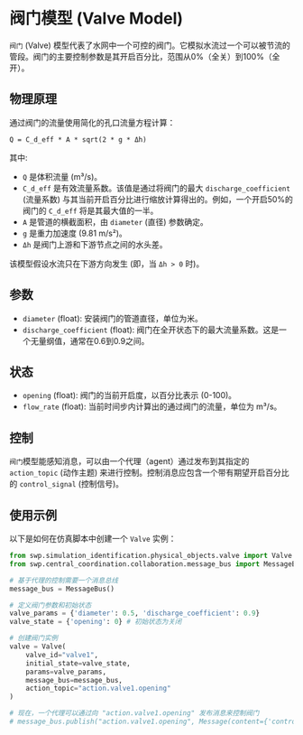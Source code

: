 # 阀门模型 (Valve Model)

`阀门` (Valve) 模型代表了水网中一个可控的阀门。它模拟水流过一个可以被节流的管段。阀门的主要控制参数是其开启百分比，范围从0%（全关）到100%（全开）。

## 物理原理

通过阀门的流量使用简化的孔口流量方程计算：

`Q = C_d_eff * A * sqrt(2 * g * Δh)`

其中:
- `Q` 是体积流量 (m³/s)。
- `C_d_eff` 是有效流量系数。该值是通过将阀门的最大 `discharge_coefficient` (流量系数) 与其当前开启百分比进行缩放计算得出的。例如，一个开启50%的阀门的 `C_d_eff` 将是其最大值的一半。
- `A` 是管道的横截面积，由 `diameter` (直径) 参数确定。
- `g` 是重力加速度 (9.81 m/s²)。
- `Δh` 是阀门上游和下游节点之间的水头差。

该模型假设水流只在下游方向发生 (即，当 `Δh > 0` 时)。

## 参数

- `diameter` (float): 安装阀门的管道直径，单位为米。
- `discharge_coefficient` (float): 阀门在全开状态下的最大流量系数。这是一个无量纲值，通常在0.6到0.9之间。

## 状态

- `opening` (float): 阀门的当前开启度，以百分比表示 (0-100)。
- `flow_rate` (float): 当前时间步内计算出的通过阀门的流量，单位为 m³/s。

## 控制

`阀门`模型能感知消息，可以由一个代理（agent）通过发布到其指定的 `action_topic` (动作主题) 来进行控制。控制消息应包含一个带有期望开启百分比的 `control_signal` (控制信号)。

## 使用示例

以下是如何在仿真脚本中创建一个 `Valve` 实例：

```python
from swp.simulation_identification.physical_objects.valve import Valve
from swp.central_coordination.collaboration.message_bus import MessageBus

# 基于代理的控制需要一个消息总线
message_bus = MessageBus()

# 定义阀门参数和初始状态
valve_params = {'diameter': 0.5, 'discharge_coefficient': 0.9}
valve_state = {'opening': 0} # 初始状态为关闭

# 创建阀门实例
valve = Valve(
    valve_id="valve1",
    initial_state=valve_state,
    params=valve_params,
    message_bus=message_bus,
    action_topic="action.valve1.opening"
)

# 现在，一个代理可以通过向 "action.valve1.opening" 发布消息来控制阀门
# message_bus.publish("action.valve1.opening", Message(content={'control_signal': 50}))
```
